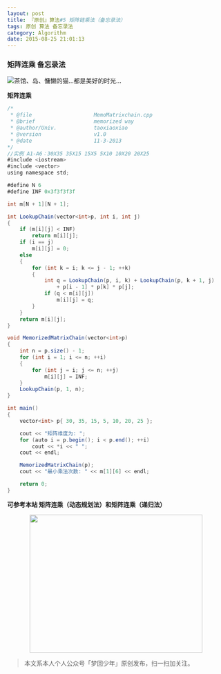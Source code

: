 ```yaml
---
layout: post
title: 『原创』算法#5 矩阵链乘法（备忘录法）
tags: 原创 算法 备忘录法
category: Algorithm
date: 2015-08-25 21:01:13
---
```


### 矩阵连乘 备忘录法

![](http://7xlkoc.com1.z0.glb.clouddn.com/matrix.png "茶馆、岛、慵懒的猫...都是美好的时光...")

**矩阵连乘**

```java
/*
 * @file					MemoMatrixchain.cpp
 * @brief					memorized way
 * @author/Univ.			taoxiaoxiao
 * @version					v1.0
 * @date					11-3-2013
*/
//实例 A1-A6：30X35 35X15 15X5 5X10 10X20 20X25
#include <iostream>
#include <vector>
using namespace std;

#define N 6
#define INF 0x3f3f3f3f

int m[N + 1][N + 1];

int LookupChain(vector<int>p, int i, int j)
{
	if (m[i][j] < INF)
		return m[i][j];
	if (i == j)
		m[i][j] = 0;
	else
	{
		for (int k = i; k <= j - 1; ++k)
		{
			int q = LookupChain(p, i, k) + LookupChain(p, k + 1, j)
				+ p[i - 1] * p[k] * p[j];
			if (q < m[i][j])
				m[i][j] = q;
		}
	}
	return m[i][j];
}

void MemorizedMatrixChain(vector<int>p)
{
	int n = p.size() - 1;
	for (int i = 1; i <= n; ++i)
	{
		for (int j = i; j <= n; ++j)
			m[i][j] = INF;
	}
	LookupChain(p, 1, n);
}

int main()
{
	vector<int> p{ 30, 35, 15, 5, 10, 20, 25 };

	cout << "矩阵维度为: ";
	for (auto i = p.begin(); i < p.end(); ++i)
		cout << *i << " ";
	cout << endl;

	MemorizedMatrixChain(p);
	cout << "最小乘法次数: " << m[1][6] << endl;

	return 0;
}
```
**可参考本站 矩阵连乘（动态规划法）和矩阵连乘（递归法）**

<div align="center">
<img src="http://7xlkoc.com1.z0.glb.clouddn.com/qrcodenew.jpg" width="400" height="320" />
</div>

> 本文系本人个人公众号「梦回少年」原创发布，扫一扫加关注。